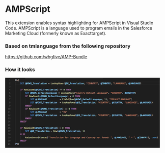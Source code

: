 # AMPScript

This extension enables syntax highlighting for AMPScript in Visual Studio Code. AMPScript is a language used to program emails in the Salesforce Marketing Cloud (formerly known as Exacttarget).

### Based on tmlanguage from the following repository

https://github.com/whgfive/AMP-Bundle

### How it looks

![AMPScript](https://raw.githubusercontent.com/Bizcuit/vscode-ampscript/master/screenshot.png)
